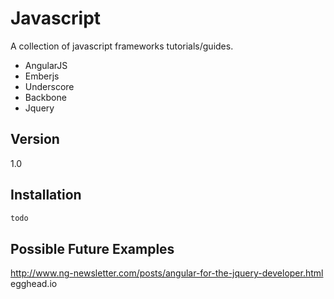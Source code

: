 Javascript
===

A collection of javascript frameworks tutorials/guides.

- AngularJS
- Emberjs
- Underscore
- Backbone
- Jquery

Version
-------

1.0


Installation
--------------

```sh
todo
```


Possible Future Examples
------------------------
http://www.ng-newsletter.com/posts/angular-for-the-jquery-developer.html
egghead.io
